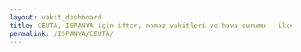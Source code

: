 ```yaml
---
layout: vakit_dashboard
title: CEUTA, ISPANYA için iftar, namaz vakitleri ve hava durumu - ilçe/eyalet seç
permalink: /ISPANYA/CEUTA/
---
```


<script type="text/javascript">
  var GLOBAL_COUNTRY = 'ISPANYA';
  var GLOBAL_CITY = 'CEUTA';
  var GLOBAL_STATE = '';
  var lat = 72;
  var lon = 21;
</script>
